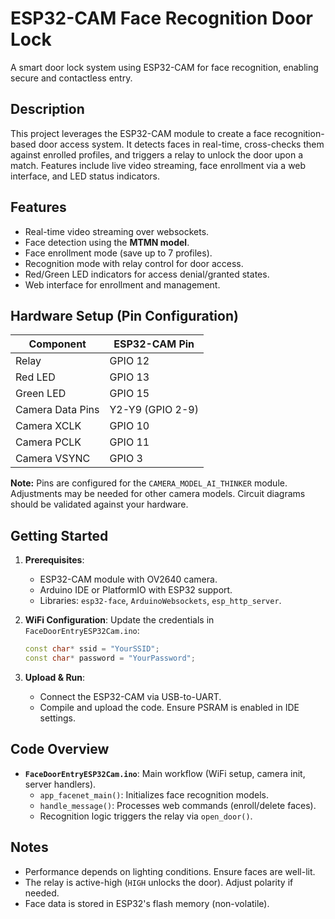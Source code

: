 # ESP32-CAM Face Recognition Door Lock

A smart door lock system using ESP32-CAM for face recognition, enabling secure and contactless entry.

## Description

This project leverages the ESP32-CAM module to create a face recognition-based door access system. It detects faces in real-time, cross-checks them against enrolled profiles, and triggers a relay to unlock the door upon a match. Features include live video streaming, face enrollment via a web interface, and LED status indicators.

## Features
- Real-time video streaming over websockets.
- Face detection using the **MTMN model**.
- Face enrollment mode (save up to 7 profiles).
- Recognition mode with relay control for door access.
- Red/Green LED indicators for access denial/granted states.
- Web interface for enrollment and management.

## Hardware Setup (Pin Configuration)
| Component      | ESP32-CAM Pin |
|----------------|---------------|
| Relay          | GPIO 12       |
| Red LED        | GPIO 13       |
| Green LED      | GPIO 15       |
| Camera Data Pins| Y2-Y9 (GPIO 2-9) |
| Camera XCLK    | GPIO 10       |
| Camera PCLK    | GPIO 11       |
| Camera VSYNC   | GPIO 3        |

**Note:** Pins are configured for the `CAMERA_MODEL_AI_THINKER` module. Adjustments may be needed for other camera models. Circuit diagrams should be validated against your hardware.

## Getting Started
1. **Prerequisites**:
   - ESP32-CAM module with OV2640 camera.
   - Arduino IDE or PlatformIO with ESP32 support.
   - Libraries: `esp32-face`, `ArduinoWebsockets`, `esp_http_server`.

2. **WiFi Configuration**:
   Update the credentials in `FaceDoorEntryESP32Cam.ino`:
   ```cpp
   const char* ssid = "YourSSID";
   const char* password = "YourPassword";
   ```

3. **Upload & Run**:
   - Connect the ESP32-CAM via USB-to-UART.
   - Compile and upload the code. Ensure PSRAM is enabled in IDE settings.

## Code Overview
- **`FaceDoorEntryESP32Cam.ino`**: Main workflow (WiFi setup, camera init, server handlers).
  - `app_facenet_main()`: Initializes face recognition models.
  - `handle_message()`: Processes web commands (enroll/delete faces).
  - Recognition logic triggers the relay via `open_door()`.

## Notes
- Performance depends on lighting conditions. Ensure faces are well-lit.
- The relay is active-high (`HIGH` unlocks the door). Adjust polarity if needed.
- Face data is stored in ESP32's flash memory (non-volatile).

